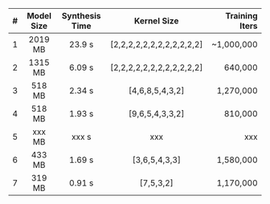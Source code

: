 
| # | Model Size | Synthesis Time|             Kernel Size   | Training Iters |
| - |:----------:|:-------------:|:-------------------------:| --------------:|
| 1 |    2019 MB |        23.9 s | [2,2,2,2,2,2,2,2,2,2,2,2] |     ~1,000,000 |
| 2 |    1315 MB |        6.09 s | [2,2,2,2,2,2,2,2,2,2,2,2] |        640,000 |
| 3 |     518 MB |        2.34 s |           [4,6,8,5,4,3,2] |      1,270,000 |
| 4 |     518 MB |        1.93 s |           [9,6,5,4,3,3,2] |        810,000 |
| 5 |     xxx MB |        xxx  s |                       xxx |            xxx |
| 6 |     433 MB |        1.69 s |             [3,6,5,4,3,3] |      1,580,000 |
| 7 |     319 MB |        0.91 s |                 [7,5,3,2] |      1,170,000 |